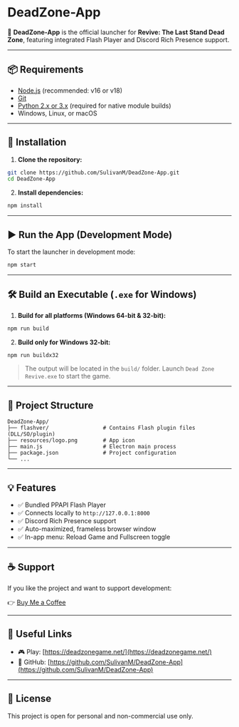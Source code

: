 # DeadZone-App

🚀 **DeadZone-App** is the official launcher for **Revive: The Last Stand Dead Zone**, featuring integrated Flash Player and Discord Rich Presence support.

---

## 📦 Requirements

- [Node.js](https://nodejs.org/) (recommended: v16 or v18)
- [Git](https://git-scm.com/)
- [Python 2.x or 3.x](https://www.python.org/) (required for native module builds)
- Windows, Linux, or macOS

---

## 🔧 Installation

1. **Clone the repository:**

```bash
git clone https://github.com/SulivanM/DeadZone-App.git
cd DeadZone-App
```

2. **Install dependencies:**

```bash
npm install
```

---

## ▶️ Run the App (Development Mode)

To start the launcher in development mode:

```bash
npm start
```

---

## 🛠️ Build an Executable (`.exe` for Windows)

1. **Build for all platforms (Windows 64-bit & 32-bit):**

```bash
npm run build
```

2. **Build only for Windows 32-bit:**

```bash
npm run buildx32
```

> The output will be located in the `build/` folder. Launch `Dead Zone Revive.exe` to start the game.

---

## 📁 Project Structure

```
DeadZone-App/
├── flashver/                 # Contains Flash plugin files (DLL/SO/plugin)
├── resources/logo.png        # App icon
├── main.js                   # Electron main process
├── package.json              # Project configuration
└── ...
```

---

## 💡 Features

- ✅ Bundled PPAPI Flash Player
- ✅ Connects locally to `http://127.0.0.1:8000`
- ✅ Discord Rich Presence support
- ✅ Auto-maximized, frameless browser window
- ✅ In-app menu: Reload Game and Fullscreen toggle

---

## ☕ Support

If you like the project and want to support development:

👉 [Buy Me a Coffee](https://buymeacoffee.com/sulivanm)

---

## 🔗 Useful Links

- 🎮 Play: [https://deadzonegame.net/](https://deadzonegame.net/)
- 🧠 GitHub: [https://github.com/SulivanM/DeadZone-App](https://github.com/SulivanM/DeadZone-App)

---

## 📜 License

This project is open for personal and non-commercial use only.
```